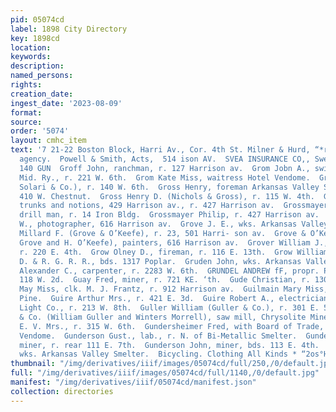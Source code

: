 ```yaml
---
pid: 05074cd
label: 1898 City Directory
key: 1898cd
location: 
keywords: 
description: 
named_persons: 
rights: 
creation_date: 
ingest_date: '2023-08-09'
format: 
source: 
order: '5074'
layout: cmhc_item
text: '7 21-22 Boston Block, Harri Av., Cor. 4th St. Milner & Hurd, “*rroxzen ‘tvscance
  agency.  Powell & Smith, Acts,  514 ison AV.  SVEA INSURANCE CO,, Sweden x  GRO
  140 GUN  Groff John, ranchman, r. 127 Harrison av.  Grom Jobn A., switchman Colo.
  Mid. Ry., r. 221 W. 6th.  Grom Kate Miss, waitress Hotel Vendome.  Gross Al. (Frank
  Solari & Co.), r. 140 W. 6th.  Gross Henry, foreman Arkansas Valley Smelter, r.
  410 W. Chestnut.  Gross Henry D. (Nichols & Gross), r. 115 W. 4th.  Grossmayer Isadore,
  trunks and notions, 429 Harrison av., r. 427 Harrison av.  Grossmayer Max, diamond
  drill man, r. 14 Iron Bldg.  Grossmayer Philip, r. 427 Harrison av.  Grove Frank
  W., photographer, 616 Harrison av.  Grove J. E., wks. Arkansas Valley Smelter.  Grove
  Millard F. (Grove & O’Keefe), r. 23, 501 Harri- son av.  Grove & O’Keefe (M. F.
  Grove and H. O’Keefe), painters, 616 Harrison av.  Grover William J., bookbinder,
  r. 220 E. 4th.  Grow Olney D., fireman, r. 116 E. 13th.  Grow William, switchman
  D. & R. G. R. R., bds. 1317 Poplar.  Gruden John, wks. Arkansas Valley Smelter.  Gruer
  Alexander C., carpenter, r. 2283 W. 6th.  GRUNDEL ANDREW fF, propr. Pioneer Club,
  118 W. 2d.  Guay Fred, miner, r. 721 KE. ‘th.  Gude Christian, r. 130 EK. 5th.  Guilbault
  May Miss, clk. M. J. Frantz, r. 912 Harrison av.  Guilmain Mary Miss, r. 2104 N.
  Pine.  Guire Arthur Mrs., r. 421 E. 3d.  Guire Robert A., electrician Leadville
  Light Co., r. 213 W. 8th.  Guller William (Guller & Co.), r. 301 E. 5th.  Guller
  & Co. (William Guller and Winters Morrell), saw mill, Chrysolite Mine, Fryer Hill.  Gullette
  E. V. Mrs., r. 315 W. 6th.  Gundersheimer Fred, with Board of Trade, bds. Hotel
  Vendome.  Gunderson Gust., lab., r. N. of Bi-Metallic Smelter.  Gunderson James,
  miner, r. rear 111 E. 7th.  Gunderson John, miner, bds. 113 E. 4th.  Gunnison August,
  wks. Arkansas Valley Smelter.  Bicycling. Clothing All Kinds * “2os°Harrison av.    '
thumbnail: "/img/derivatives/iiif/images/05074cd/full/250,/0/default.jpg"
full: "/img/derivatives/iiif/images/05074cd/full/1140,/0/default.jpg"
manifest: "/img/derivatives/iiif/05074cd/manifest.json"
collection: directories
---
```

